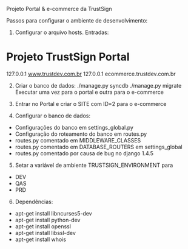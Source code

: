 Projeto Portal & e-commerce da TrustSign

Passos para configurar o ambiente de desenvolvimento:
1) Configurar o arquivo hosts. Entradas:
# Projeto TrustSign Portal
127.0.0.1       www.trustdev.com.br
127.0.0.1       ecommerce.trustdev.com.br

2) Criar o banco de dados:
./manage.py syncdb
./manage.py migrate
Executar uma vez para o portal e outra para o e-commerce

3) Entrar no Portal e criar o SITE com ID=2 para o e-commerce

4) Configurar o banco de dados:
  - Configurações do banco em settings_global.py
  - Configuração do roteamento do banco em routes.py
  - routes.py comentado em MIDDLEWARE_CLASSES
  - routes.py comentado em DATABASE_ROUTERS em settings_global
  - routes.py comentado por causa de bug no django 1.4.5

5) Setar a variável de ambiente TRUSTSIGN_ENVIRONMENT para
  - DEV
  - QAS
  - PRD

6) Dependências:
- apt-get install libncurses5-dev
- apt-get install python-dev
- apt-get install openssl
- apt-get install libssl-dev
- apt-get install whois

